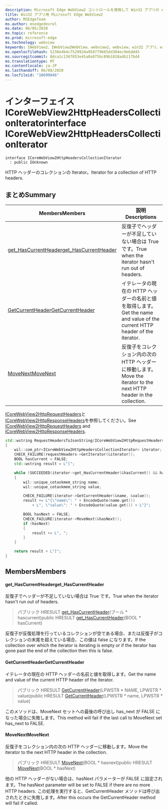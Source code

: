 ```yaml
---
description: Microsoft Edge WebView2 コントロールを使用して Win32 アプリの web コンテンツをホストする
title: Win32 アプリ用 Microsoft Edge WebView2
author: MSEdgeTeam
ms.author: msedgedevrel
ms.date: 06/05/2020
ms.topic: reference
ms.prod: microsoft-edge
ms.technology: webview
keywords: IWebView2、IWebView2WebView、webview2、webview、win32 アプリ、win32、edge、ICoreWebView2、ICoreWebView2Controller、browser control、edge html
ms.openlocfilehash: 5230e4b4c7529924a958779665dd304ec9e6dd45
ms.sourcegitcommit: 8dca1c1367853e45a0a975bc89b1818adb117bd4
ms.translationtype: MT
ms.contentlocale: ja-JP
ms.lasthandoff: 06/08/2020
ms.locfileid: "10699046"
---
```

# <span data-ttu-id="c1a88-104">インターフェイス ICoreWebView2HttpHeadersCollectionIterator</span><span class="sxs-lookup"><span data-stu-id="c1a88-104">interface ICoreWebView2HttpHeadersCollectionIterator</span></span> 

```
interface ICoreWebView2HttpHeadersCollectionIterator
  : public IUnknown
```

<span data-ttu-id="c1a88-105">HTTP ヘッダーのコレクションの Iterator。</span><span class="sxs-lookup"><span data-stu-id="c1a88-105">Iterator for a collection of HTTP headers.</span></span>

## <span data-ttu-id="c1a88-106">まとめ</span><span class="sxs-lookup"><span data-stu-id="c1a88-106">Summary</span></span>

 <span data-ttu-id="c1a88-107">Members</span><span class="sxs-lookup"><span data-stu-id="c1a88-107">Members</span></span>                        | <span data-ttu-id="c1a88-108">説明</span><span class="sxs-lookup"><span data-stu-id="c1a88-108">Descriptions</span></span>
--------------------------------|---------------------------------------------
[<span data-ttu-id="c1a88-109">get_HasCurrentHeader</span><span class="sxs-lookup"><span data-stu-id="c1a88-109">get_HasCurrentHeader</span></span>](#get_hascurrentheader) | <span data-ttu-id="c1a88-110">反復子でヘッダーが不足していない場合は True です。</span><span class="sxs-lookup"><span data-stu-id="c1a88-110">True when the iterator hasn't run out of headers.</span></span>
[<span data-ttu-id="c1a88-111">GetCurrentHeader</span><span class="sxs-lookup"><span data-stu-id="c1a88-111">GetCurrentHeader</span></span>](#getcurrentheader) | <span data-ttu-id="c1a88-112">イテレータの現在の HTTP ヘッダーの名前と値を取得します。</span><span class="sxs-lookup"><span data-stu-id="c1a88-112">Get the name and value of the current HTTP header of the iterator.</span></span>
[<span data-ttu-id="c1a88-113">MoveNext</span><span class="sxs-lookup"><span data-stu-id="c1a88-113">MoveNext</span></span>](#movenext) | <span data-ttu-id="c1a88-114">反復子をコレクション内の次の HTTP ヘッダーに移動します。</span><span class="sxs-lookup"><span data-stu-id="c1a88-114">Move the iterator to the next HTTP header in the collection.</span></span>

<span data-ttu-id="c1a88-115">[ICoreWebView2HttpRequestHeaders](icorewebview2httprequestheaders.md)と[ICoreWebView2HttpResponseHeaders](icorewebview2httpresponseheaders.md)を参照してください。</span><span class="sxs-lookup"><span data-stu-id="c1a88-115">See [ICoreWebView2HttpRequestHeaders](icorewebview2httprequestheaders.md) and [ICoreWebView2HttpResponseHeaders](icorewebview2httpresponseheaders.md).</span></span> 
```cpp
std::wstring RequestHeadersToJsonString(ICoreWebView2HttpRequestHeaders* requestHeaders)
{
    wil::com_ptr<ICoreWebView2HttpHeadersCollectionIterator> iterator;
    CHECK_FAILURE(requestHeaders->GetIterator(&iterator));
    BOOL hasCurrent = FALSE;
    std::wstring result = L"[";

    while (SUCCEEDED(iterator->get_HasCurrentHeader(&hasCurrent)) && hasCurrent)
    {
        wil::unique_cotaskmem_string name;
        wil::unique_cotaskmem_string value;

        CHECK_FAILURE(iterator->GetCurrentHeader(&name, &value));
        result += L"{\"name\": " + EncodeQuote(name.get())
            + L", \"value\": " + EncodeQuote(value.get()) + L"}";

        BOOL hasNext = FALSE;
        CHECK_FAILURE(iterator->MoveNext(&hasNext));
        if (hasNext)
        {
            result += L", ";
        }
    }

    return result + L"]";
}
```

## <span data-ttu-id="c1a88-116">Members</span><span class="sxs-lookup"><span data-stu-id="c1a88-116">Members</span></span>

#### <span data-ttu-id="c1a88-117">get_HasCurrentHeader</span><span class="sxs-lookup"><span data-stu-id="c1a88-117">get_HasCurrentHeader</span></span> 

<span data-ttu-id="c1a88-118">反復子でヘッダーが不足していない場合は True です。</span><span class="sxs-lookup"><span data-stu-id="c1a88-118">True when the iterator hasn't run out of headers.</span></span>

> <span data-ttu-id="c1a88-119">パブリック HRESULT [get_HasCurrentHeader](#get_hascurrentheader)(ブール \* hascurrent)</span><span class="sxs-lookup"><span data-stu-id="c1a88-119">public HRESULT [get_HasCurrentHeader](#get_hascurrentheader)(BOOL \* hasCurrent)</span></span>

<span data-ttu-id="c1a88-120">反復子が反復処理を行っているコレクションが空である場合、または反復子がコレクションの末尾を超えている場合、この値は false になります。</span><span class="sxs-lookup"><span data-stu-id="c1a88-120">If the collection over which the iterator is iterating is empty or if the iterator has gone past the end of the collection then this is false.</span></span>

#### <span data-ttu-id="c1a88-121">GetCurrentHeader</span><span class="sxs-lookup"><span data-stu-id="c1a88-121">GetCurrentHeader</span></span> 

<span data-ttu-id="c1a88-122">イテレータの現在の HTTP ヘッダーの名前と値を取得します。</span><span class="sxs-lookup"><span data-stu-id="c1a88-122">Get the name and value of the current HTTP header of the iterator.</span></span>

> <span data-ttu-id="c1a88-123">パブリック HRESULT [GetCurrentHeader](#getcurrentheader)(LPWSTR \* NAME, LPWSTR \* value)</span><span class="sxs-lookup"><span data-stu-id="c1a88-123">public HRESULT [GetCurrentHeader](#getcurrentheader)(LPWSTR \* name, LPWSTR \* value)</span></span>

<span data-ttu-id="c1a88-124">このメソッドは、MoveNext セットへの最後の呼び出し has_next が FALSE になった場合に失敗します。</span><span class="sxs-lookup"><span data-stu-id="c1a88-124">This method will fail if the last call to MoveNext set has_next to FALSE.</span></span>

#### <span data-ttu-id="c1a88-125">MoveNext</span><span class="sxs-lookup"><span data-stu-id="c1a88-125">MoveNext</span></span> 

<span data-ttu-id="c1a88-126">反復子をコレクション内の次の HTTP ヘッダーに移動します。</span><span class="sxs-lookup"><span data-stu-id="c1a88-126">Move the iterator to the next HTTP header in the collection.</span></span>

> <span data-ttu-id="c1a88-127">パブリック HRESULT [MoveNext](#movenext)(BOOL \* hasnext)</span><span class="sxs-lookup"><span data-stu-id="c1a88-127">public HRESULT [MoveNext](#movenext)(BOOL \* hasNext)</span></span>

<span data-ttu-id="c1a88-128">他の HTTP ヘッダーがない場合は、hasNext パラメーターが FALSE に設定されます。</span><span class="sxs-lookup"><span data-stu-id="c1a88-128">The hasNext parameter will be set to FALSE if there are no more HTTP headers.</span></span> <span data-ttu-id="c1a88-129">この処理を実行すると、GetCurrentHeader メソッドは呼び出されたときに失敗します。</span><span class="sxs-lookup"><span data-stu-id="c1a88-129">After this occurs the GetCurrentHeader method will fail if called.</span></span>


